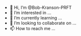 - 👋 Hi, I’m @Bob-Kranson-PRFT
- 👀 I’m interested in ...
- 🌱 I’m currently learning ...
- 💞️ I’m looking to collaborate on ...
- 📫 How to reach me ...

<!---
Bob-Kranson-PRFT/Bob-Kranson-PRFT is a ✨ special ✨ repository because its `README.md` (this file) appears on your GitHub profile.
You can click the Preview link to take a look at your changes.
--->
